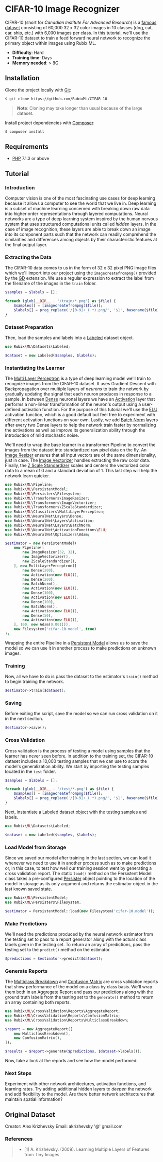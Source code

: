 # CIFAR-10 Image Recognizer
CIFAR-10 (short for *Canadian Institute For Advanced Research*) is a [famous dataset](https://en.wikipedia.org/wiki/CIFAR-10) consisting of 60,000 32 x 32 color images in 10 classes (dog, cat, car, ship, etc.) with 6,000 images per class. In this tutorial, we'll use the CIFAR-10 dataset to train a feed forward neural network to recognize the primary object within images using Rubix ML.

- **Difficulty**: Hard
- **Training time**: Days
- **Memory needed**: > 8G

## Installation
Clone the project locally with [Git](https://git-scm.com/):
```sh
$ git clone https://github.com/RubixML/CIFAR-10
```

> **Note**: Cloning may take longer than usual because of the large dataset.

Install project dependencies with [Composer](http://getcomposer.org/):
```sh
$ composer install
```

## Requirements
- [PHP](https://php.net) 7.1.3 or above

## Tutorial

### Introduction
Computer vision is one of the most fascinating use cases for deep learning because it allows a computer to see the world that we live in. Deep learning is a subset of machine learning concerned with breaking down raw data into higher order representations through layered computations. Neural networks are a type of deep learning system inspired by the human nervous system that uses structured computational units called *hidden* layers. In the case of image recognition, these layers are able to break down an image into its component parts such that the network can readily comprehend the similarities and differences among objects by their characteristic features at the final output layer.

### Extracting the Data
The CIFAR-10 data comes to us in the form of 32 x 32 pixel PNG image files which we'll import into our project using the `imagecreatefrompng()` provided by the [GD](https://www.php.net/manual/en/book.image.php) extension. We use a regular expression to extract the label from the filename of the images in the `train` folder.

```php
$samples = $labels = [];

foreach (glob(__DIR__ . '/train/*.png') as $file) {
    $samples[] = [imagecreatefrompng($file)];
    $labels[] = preg_replace('/[0-9]+_(.*).png/', '$1', basename($file));
}
```

### Dataset Preparation
Then, load the samples and labels into a [Labeled](https://docs.rubixml.com/en/latest/datasets/labeled.html) dataset object.

```php
use Rubix\ML\Datasets\Labeled;

$dataset = new Labeled($samples, $labels);
```

### Instantiating the Learner
The [Multi Layer Perceptron](https://docs.rubixml.com/en/latest/classifiers/multi-layer-perceptron.html) is a type of deep learning model we'll train to recognize images from the CIFAR-10 dataset. It uses Gradient Descent with Backpropagation over multiple layers of *neurons* to train the network by gradually updating the signal that each neuron produces in response to a sample. In between [Dense](https://docs.rubixml.com/en/latest/neural-network/hidden-layers/dense.html) neuronal layers we have an [Activation](https://docs.rubixml.com/en/latest/neural-network/hidden-layers/activation.html) layer that performs a non-linear transformation of the neuron's output using a user-defined activation function. For the purpose of this tutorial we'll use the [ELU](https://docs.rubixml.com/en/latest/neural-network/activation-functions/elu.html) activation function, which is a good default but feel free to experiment with different activation functions on your own. Lastly, we add [Batch Norm](https://docs.rubixml.com/en/latest/neural-network/hidden-layers/batch-norm.html) layers after every two Dense layers to help the network train faster by normalizing the activations as well as improve its generalization ability through the introduction of mild stochastic noise.

We'll need to wrap the base learner in a transformer Pipeline to convert the images from the dataset into standardized raw pixel data on the fly. An [Image Resizer](https://docs.rubixml.com/en/latest/transformers/image-resizer.html) ensures that all input vectors are of the same dimensionality, just in case. The [Image Vectorizer](https://docs.rubixml.com/en/latest/transformers/image-vectorizer.html) handles extracting the raw color data. Finally, the [Z Scale Standardizer](https://docs.rubixml.com/en/latest/transformers/z-scale-standardizer.html) scales and centers the vectorized color data to a mean of 0 and a standard deviation of 1. This last step will help the network learn quicker.

```php
use Rubix\ML\Pipeline;
use Rubix\ML\PersistentModel;
use Rubix\ML\Persisters\Filesystem;
use Rubix\ML\Transformers\ImageResizer;
use Rubix\ML\Transformers\ImageVectorizer;
use Rubix\ML\Transformers\ZScaleStandardizer;
use Rubix\ML\Classifiers\MultiLayerPerceptron;
use Rubix\ML\NeuralNet\Layers\Dense;
use Rubix\ML\NeuralNet\Layers\Activation;
use Rubix\ML\NeuralNet\Layers\BatchNorm;
use Rubix\ML\NeuralNet\ActivationFunctions\ELU;
use Rubix\ML\NeuralNet\Optimizers\Adam;

$estimator = new PersistentModel(
    new Pipeline([
        new ImageResizer(32, 32),
        new ImageVectorizer(),
        new ZScaleStandardizer(),
    ], new MultiLayerPerceptron([
        new Dense(200),
        new Activation(new ELU()),
        new Dense(200),
        new BatchNorm(),
        new Activation(new ELU()),
        new Dense(100),
        new Activation(new ELU()),
        new Dense(100),
        new BatchNorm(),
        new Activation(new ELU()),
        new Dense(50),
        new Activation(new ELU()),
    ], 100, new Adam(0.001))),
    new Filesystem('cifar-10.model', true)
);
```

Wrapping the entire Pipeline in a [Persistent Model](https://docs.rubixml.com/en/latest/persistent-model.html) allows us to save the model so we can use it in another process to make predictions on unknown images.

### Training
Now, all we have to do is pass the dataset to the estimator's `train()` method to begin training the network.

```php
$estimator->train($dataset);
```

### Saving
Before exiting the script, save the model so we can run cross validation on it in the next section.

```php
$estimator->save();
```

### Cross Validation
Cross validation is the process of testing a model using samples that the learner has never seen before. In addition to the training set, the CIFAR-10 dataset includes a 10,000 testing samples that we can use to score the model's generalization ability. We start by importing the testing samples located in the `test` folder.

```php
$samples = $labels = [];

foreach (glob(__DIR__ . '/test/*.png') as $file) {
    $samples[] = [imagecreatefrompng($file)];
    $labels[] = preg_replace('/[0-9]+_(.*).png/', '$1', basename($file));
}
```

Next, instantiate a [Labeled](https://docs.rubixml.com/en/latest/datasets/labeled.html) dataset object with the testing samples and labels.

```php
use Rubix\ML\Datasets\Labeled;

$dataset = new Labeled($samples, $labels);
```

### Load Model from Storage
Since we saved our model after training in the last section, we can load it whenever we need to use it in another process such as to make predictions or, in this case, to test how well our training session went by generating a cross validation report. The static `load()` method on the Persistent Model class takes a pre-configured [Persister](https://docs.rubixml.com/en/latest/persisters/api.html) object pointing to the location of the model in storage as its only argument and returns the estimator object in the last known saved state.

```php
use Rubix\ML\PersistentModel;
use Rubix\ML\Persisters\Filesystem;

$estimator = PersistentModel::load(new Filesystem('cifar-10.model'));
```

### Make Predictions
We'll need the predictions produced by the neural network estimator from the testing set to pass to a report generator along with the actual class labels given in the testing set. To return an array of predictions, pass the testing set to the `predict()` method on the estimator.

```php
$predictions = $estimator->predict($dataset);
```

### Generate Reports
The [Multiclass Breakdown](https://docs.rubixml.com/en/latest/cross-validation/reports/multiclass-breakdown.html) and [Confusion Matrix](https://docs.rubixml.com/en/latest/cross-validation/reports/confusion-matrix.html) are cross validation reports that show performance of the model on a class by class basis. We'll wrap them both in an Aggregate Report and pass our predictions along with the ground truth labels from the testing set to the `generate()` method to return an array containing both reports.

```php
use Rubix\ML\CrossValidation\Reports\AggregateReport;
use Rubix\ML\CrossValidation\Reports\ConfusionMatrix;
use Rubix\ML\CrossValidation\Reports\MulticlassBreakdown;

$report = new AggregateReport([
    new MulticlassBreakdown(),
    new ConfusionMatrix(),
]);

$results = $report->generate($predictions, $dataset->labels());
```

Now, take a look at the reports and see how the model performed.

### Next Steps
Experiment with other network architectures, activation functions, and learning rates. Try adding additional hidden layers to *deepen* the network and add flexibility to the model. Are there better network architectures that maintain spatial information?

## Original Dataset
Creator: Alex Krizhevsky
Email: akrizhevsky '@' gmail.com 

### References
>- [1] A. Krizhevsky. (2009). Learning Multiple Layers of Features from Tiny Images.